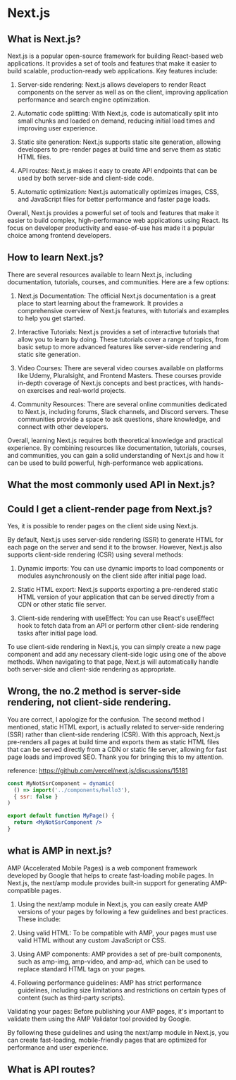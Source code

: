 # Next.js

## What is Next.js?
Next.js is a popular open-source framework for building React-based web applications. It provides a set of tools and features that make it easier to build scalable, production-ready web applications. Key features include:

1. Server-side rendering: Next.js allows developers to render React components on the server as well as on the client, improving application performance and search engine optimization.

2. Automatic code splitting: With Next.js, code is automatically split into small chunks and loaded on demand, reducing initial load times and improving user experience.

3. Static site generation: Next.js supports static site generation, allowing developers to pre-render pages at build time and serve them as static HTML files.

4. API routes: Next.js makes it easy to create API endpoints that can be used by both server-side and client-side code.

5. Automatic optimization: Next.js automatically optimizes images, CSS, and JavaScript files for better performance and faster page loads.

Overall, Next.js provides a powerful set of tools and features that make it easier to build complex, high-performance web applications using React. Its focus on developer productivity and ease-of-use has made it a popular choice among frontend developers.

## How to learn Next.js?
There are several resources available to learn Next.js, including documentation, tutorials, courses, and communities. Here are a few options:

1. Next.js Documentation: The official Next.js documentation is a great place to start learning about the framework. It provides a comprehensive overview of Next.js features, with tutorials and examples to help you get started.

2. Interactive Tutorials: Next.js provides a set of interactive tutorials that allow you to learn by doing. These tutorials cover a range of topics, from basic setup to more advanced features like server-side rendering and static site generation.

3. Video Courses: There are several video courses available on platforms like Udemy, Pluralsight, and Frontend Masters. These courses provide in-depth coverage of Next.js concepts and best practices, with hands-on exercises and real-world projects.

4. Community Resources: There are several online communities dedicated to Next.js, including forums, Slack channels, and Discord servers. These communities provide a space to ask questions, share knowledge, and connect with other developers.

Overall, learning Next.js requires both theoretical knowledge and practical experience. By combining resources like documentation, tutorials, courses, and communities, you can gain a solid understanding of Next.js and how it can be used to build powerful, high-performance web applications.

## What the most commonly used API in Next.js?

## Could I get a client-render page from Next.js?
Yes, it is possible to render pages on the client side using Next.js.

By default, Next.js uses server-side rendering (SSR) to generate HTML for each page on the server and send it to the browser. However, Next.js also supports client-side rendering (CSR) using several methods:

1. Dynamic imports: You can use dynamic imports to load components or modules asynchronously on the client side after initial page load.

2. Static HTML export: Next.js supports exporting a pre-rendered static HTML version of your application that can be served directly from a CDN or other static file server.

3. Client-side rendering with useEffect: You can use React's useEffect hook to fetch data from an API or perform other client-side rendering tasks after initial page load.

To use client-side rendering in Next.js, you can simply create a new page component and add any necessary client-side logic using one of the above methods. When navigating to that page, Next.js will automatically handle both server-side and client-side rendering as appropriate.

## Wrong, the no.2 method is server-side rendering, not client-side rendering.
You are correct, I apologize for the confusion. The second method I mentioned, static HTML export, is actually related to server-side rendering (SSR) rather than client-side rendering (CSR). With this approach, Next.js pre-renders all pages at build time and exports them as static HTML files that can be served directly from a CDN or static file server, allowing for fast page loads and improved SEO. Thank you for bringing this to my attention.

reference: https://github.com/vercel/next.js/discussions/15181

```jsx
const MyNotSsrComponent = dynamic(
  () => import('../components/hello3'),
  { ssr: false }
)

export default function MyPage() {
  return <MyNotSsrComponent />
}
```

## what is AMP in next.js?
AMP (Accelerated Mobile Pages) is a web component framework developed by Google that helps to create fast-loading mobile pages. In Next.js, the next/amp module provides built-in support for generating AMP-compatible pages.

1. Using the next/amp module in Next.js, you can easily create AMP versions of your pages by following a few guidelines and best practices. These include:

2. Using valid HTML: To be compatible with AMP, your pages must use valid HTML without any custom JavaScript or CSS.

3. Using AMP components: AMP provides a set of pre-built components, such as amp-img, amp-video, and amp-ad, which can be used to replace standard HTML tags on your pages.

4. Following performance guidelines: AMP has strict performance guidelines, including size limitations and restrictions on certain types of content (such as third-party scripts).

Validating your pages: Before publishing your AMP pages, it's important to validate them using the AMP Validator tool provided by Google.

By following these guidelines and using the next/amp module in Next.js, you can create fast-loading, mobile-friendly pages that are optimized for performance and user experience.

## What is API routes?

